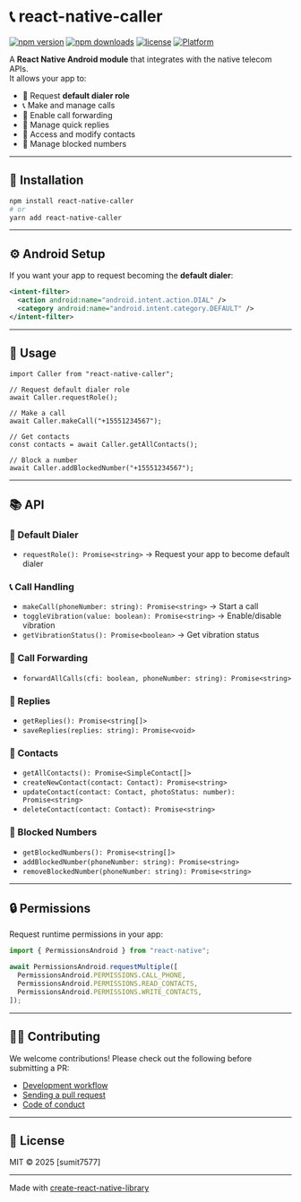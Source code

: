 # 📞 react-native-caller

[![npm version](https://img.shields.io/npm/v/react-native-caller.svg?color=brightgreen&label=npm)](https://www.npmjs.com/package/react-native-caller)
[![npm downloads](https://img.shields.io/npm/dm/react-native-caller.svg)](https://www.npmjs.com/package/react-native-caller)
[![license](https://img.shields.io/npm/l/react-native-caller.svg)](LICENSE)
[![Platform](https://img.shields.io/badge/platform-android-blue.svg)](https://reactnative.dev/)

A **React Native Android module** that integrates with the native telecom APIs.  
It allows your app to:

- 📱 Request **default dialer role**  
- 📞 Make and manage calls  
- 🔁 Enable call forwarding  
- 💬 Manage quick replies  
- 👥 Access and modify contacts  
- 🚫 Manage blocked numbers  

---

## 🚀 Installation

```sh
npm install react-native-caller
# or
yarn add react-native-caller
```

---

## ⚙️ Android Setup

If you want your app to request becoming the **default dialer**:

```xml
<intent-filter>
  <action android:name="android.intent.action.DIAL" />
  <category android:name="android.intent.category.DEFAULT" />
</intent-filter>
```

---

## 📖 Usage

```tsx
import Caller from "react-native-caller";

// Request default dialer role
await Caller.requestRole();

// Make a call
await Caller.makeCall("+15551234567");

// Get contacts
const contacts = await Caller.getAllContacts();

// Block a number
await Caller.addBlockedNumber("+15551234567");
```

---

## 📚 API

### 📱 Default Dialer
- `requestRole(): Promise<string>` → Request your app to become default dialer  

### 📞 Call Handling
- `makeCall(phoneNumber: string): Promise<string>` → Start a call  
- `toggleVibration(value: boolean): Promise<string>` → Enable/disable vibration  
- `getVibrationStatus(): Promise<boolean>` → Get vibration status  

### 🔁 Call Forwarding
- `forwardAllCalls(cfi: boolean, phoneNumber: string): Promise<string>`  

### 💬 Replies
- `getReplies(): Promise<string[]>`  
- `saveReplies(replies: string): Promise<void>`  

### 👥 Contacts
- `getAllContacts(): Promise<SimpleContact[]>`  
- `createNewContact(contact: Contact): Promise<string>`  
- `updateContact(contact: Contact, photoStatus: number): Promise<string>`  
- `deleteContact(contact: Contact): Promise<string>`  

### 🚫 Blocked Numbers
- `getBlockedNumbers(): Promise<string[]>`  
- `addBlockedNumber(phoneNumber: string): Promise<string>`  
- `removeBlockedNumber(phoneNumber: string): Promise<string>`  

---

## 🔒 Permissions

Request runtime permissions in your app:

```ts
import { PermissionsAndroid } from "react-native";

await PermissionsAndroid.requestMultiple([
  PermissionsAndroid.PERMISSIONS.CALL_PHONE,
  PermissionsAndroid.PERMISSIONS.READ_CONTACTS,
  PermissionsAndroid.PERMISSIONS.WRITE_CONTACTS,
]);
```

---

## 🧑‍💻 Contributing

We welcome contributions! Please check out the following before submitting a PR:

- [Development workflow](CONTRIBUTING.md#development-workflow)  
- [Sending a pull request](CONTRIBUTING.md#sending-a-pull-request)  
- [Code of conduct](CODE_OF_CONDUCT.md)  

---

## 📄 License

MIT © 2025 [sumit7577]  

---

Made with [create-react-native-library](https://github.com/callstack/react-native-builder-bob)
